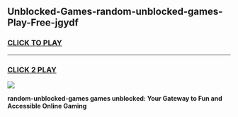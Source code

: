 
## Unblocked-Games-random-unblocked-games-Play-Free-jgydf
<h3>
<a href="https://premium76.site?title=random-unblocked-games&ref=18A">CLICK TO PLAY</a></h3>
<hr>

<h3>
<a href="https://premium76.site?title=random-unblocked-games&ref=18A">CLICK 2 PLAY</a>
  
</h3>

<a href="https://premium76.site?title=random-unblocked-games&ref=18A"><img src="https://clearcache.store/games.png"></a>


**random-unblocked-games games unblocked: Your Gateway to Fun and Accessible Online Gaming**
